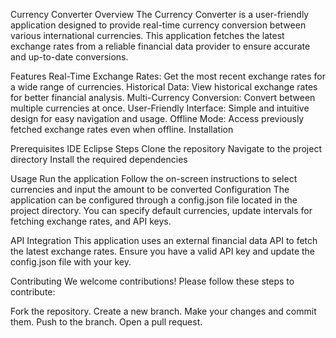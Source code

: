 Currency Converter
Overview
The Currency Converter is a user-friendly application designed to provide real-time currency conversion between various international currencies. This application fetches the latest exchange rates from a reliable financial data provider to ensure accurate and up-to-date conversions.

Features
Real-Time Exchange Rates: Get the most recent exchange rates for a wide range of currencies.
Historical Data: View historical exchange rates for better financial analysis.
Multi-Currency Conversion: Convert between multiple currencies at once.
User-Friendly Interface: Simple and intuitive design for easy navigation and usage.
Offline Mode: Access previously fetched exchange rates even when offline.
Installation

Prerequisites
IDE Eclipse 
Steps
Clone the repository
Navigate to the project directory
Install the required dependencies

Usage
Run the application
Follow the on-screen instructions to select currencies and input the amount to be converted
Configuration
The application can be configured through a config.json file located in the project directory. You can specify default currencies, update intervals for fetching exchange rates, and API keys.

API Integration
This application uses an external financial data API to fetch the latest exchange rates. Ensure you have a valid API key and update the config.json file with your key.

Contributing
We welcome contributions! Please follow these steps to contribute:

Fork the repository.
Create a new branch.
Make your changes and commit them.
Push to the branch.
Open a pull request.


